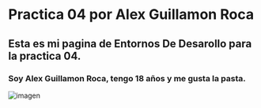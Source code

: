 # Practica 04 por Alex Guillamon Roca
## Esta es mi pagina de Entornos De Desarollo para la practica 04.
### Soy Alex Guillamon Roca, tengo 18 años y me gusta la pasta.
![imagen](https://github.com/user-attachments/assets/16c4ffd7-376a-49dd-a2e9-b4a4ca6c545d)



